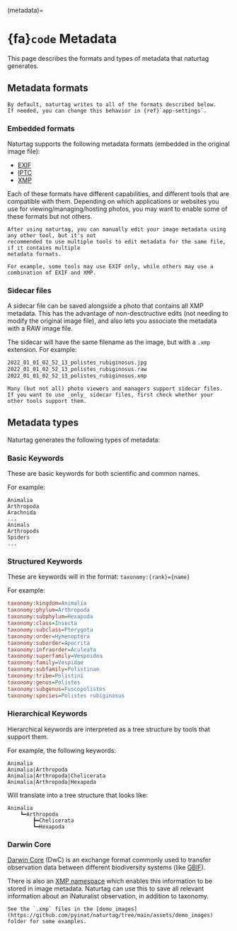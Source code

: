 <!-- TODO: This is just a rough draft. Needs more details and editing. -->

(metadata)=
# {fa}`code` Metadata
This page describes the formats and types of metadata that naturtag generates.

## Metadata formats
```{note}
By default, naturtag writes to all of the formats described below.
If needed, you can change this behavior in {ref}`app-settings`.
```

### Embedded formats
Naturtag supports the following metadata formats (embedded in the original image file):
* [EXIF](https://exiftool.org/TagNames/EXIF.html)
* [IPTC](https://exiftool.org/TagNames/IPTC.html)
* [XMP](https://exiftool.org/TagNames/XMP.html)

Each of these formats have different capabilities, and different tools that are compatible with
them. Depending on which applications or websites you use for viewing/managing/hosting photos, you
may want to enable some of these formats but not others.

```{warning}
After using naturtag, you can manually edit your image metadata using any other tool, but it's not
recommended to use multiple tools to edit metadata for the same file, if it contains multiple
metadata formats.

For example, some tools may use EXIF only, while others may use a combination of EXIF and XMP.
```

### Sidecar files
A sidecar file can be saved alongside a photo that contains all XMP metadata.
This has the advantage of non-desctructive edits (not needing to modify the original image file),
and also lets you associate the metadata with a RAW image file.

The sidecar will have the same filename as the image, but with a `.xmp` extension. For example:
```bash
2022_01_01_02_52_13_polistes_rubiginosus.jpg
2022_01_01_02_52_13_polistes_rubiginosus.raw
2022_01_01_02_52_13_polistes_rubiginosus.xmp
```

```{note}
Many (but not all) photo viewers and managers support sidecar files.
If you want to use _only_ sidecar files, first check whether your other tools support them.
```

## Metadata types
Naturtag generates the following types of metadata:

### Basic Keywords
These are basic keywords for both scientific and common names.

For example:
```
Animalia
Arthropoda
Arachnida
...
Animals
Arthropods
Spiders
...
```

### Structured Keywords
These are keywords will in the format: `taxonomy:{rank}={name}`

For example:
```ini
taxonomy:kingdom=Animalia
taxonomy:phylum=Arthropoda
taxonomy:subphylum=Hexapoda
taxonomy:class=Insecta
taxonomy:subclass=Pterygota
taxonomy:order=Hymenoptera
taxonomy:suborder=Apocrita
taxonomy:infraorder=Aculeata
taxonomy:superfamily=Vespoidea
taxonomy:family=Vespidae
taxonomy:subfamily=Polistinae
taxonomy:tribe=Polistini
taxonomy:genus=Polistes
taxonomy:subgenus=Fuscopolistes
taxonomy:species=Polistes rubiginosus
```


### Hierarchical Keywords
Hierarchical keywords are interpreted as a tree structure by tools that support them.

For example, the following keywords:
```
Animalia
Animalia|Arthropoda
Animalia|Arthropoda|Chelicerata
Animalia|Arthropoda|Hexapoda
```

Will translate into a tree structure that looks like:
```
Animalia
    ┗━Arthropoda
        ┣━Chelicerata
        ┗━Hexapoda
```

### Darwin Core
[Darwin Core](https://dwc.tdwg.org/terms/) (DwC) is an exchange format commonly used to transfer
observation data between different biodiversity systems (like [GBIF](https://www.gbif.org)).

There is also an [XMP namespace](https://www.exiftool.org/TagNames/DarwinCore.html) which enables
this information to be stored in image metadata. Naturtag can use this to save all relevant information about an iNaturalist observation, in addition to taxonomy.

```{note}
See the `.xmp` files in the [demo_images](https://github.com/pyinat/naturtag/tree/main/assets/demo_images) folder for some examples.
```

